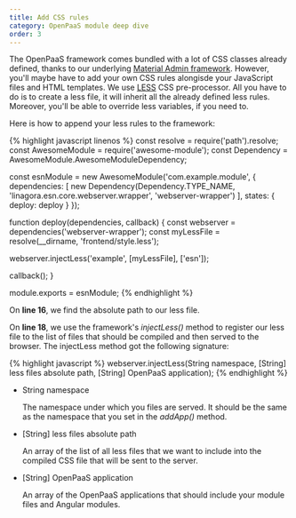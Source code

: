 ```yaml
---
title: Add CSS rules
category: OpenPaaS module deep dive
order: 3
---
```


The OpenPaaS framework comes bundled with a lot of CSS classes already defined, thanks to our underlying [Material Admin framework](http://byrushan.com/projects/ma/1-5-2/angular/#/home). However, you'll maybe have to add your own CSS rules alongisde your JavaScript files and HTML templates. We use [LESS](http://lesscss.org/) CSS pre-processor. All you have to do is to create a less file, it will inherit all the already defined less rules. Moreover, you'll be able to override less variables, if you need to.

Here is how to append your less rules to the framework:

{% highlight javascript linenos %}
const resolve = require('path').resolve;
const AwesomeModule = require('awesome-module');
const Dependency = AwesomeModule.AwesomeModuleDependency;

const esnModule = new AwesomeModule('com.example.module', {
  dependencies: [
    new Dependency(Dependency.TYPE_NAME, 'linagora.esn.core.webserver.wrapper', 'webserver-wrapper')
  ],
  states: {
    deploy: deploy
  }
});

function deploy(dependencies, callback) {
  const webserver = dependencies('webserver-wrapper');
  const myLessFile = resolve(__dirname, 'frontend/style.less');

  webserver.injectLess('example', [myLessFile], ['esn']);

  callback();
}

module.exports = esnModule;
{% endhighlight %}

On **line 16**, we find the absolute path to our less file.

On **line 18**, we use the framework's _injectLess()_ method to register our less file to the list of files that should be compiled and then served to the browser. The injectLess method got the following signature:

{% highlight javascript %}
webserver.injectLess(String namespace, [String] less files absolute path, [String] OpenPaaS application);
{% endhighlight %}

* String namespace

    The namespace under which you files are served. It should be the same as the namespace that you set in the _addApp()_ method.

* [String] less files absolute path

    An array of the list of all less files that we want to include into the compiled CSS file that will be sent to the server.

* [String] OpenPaaS application

    An array of the OpenPaaS applications that should include your module files and Angular modules.

